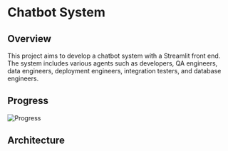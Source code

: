 # Chatbot System

## Overview
This project aims to develop a chatbot system with a Streamlit front end. The system includes various agents such as developers, QA engineers, data engineers, deployment engineers, integration testers, and database engineers.

## Progress
![Progress](https://progress-bar.dev/50/)

## Architecture